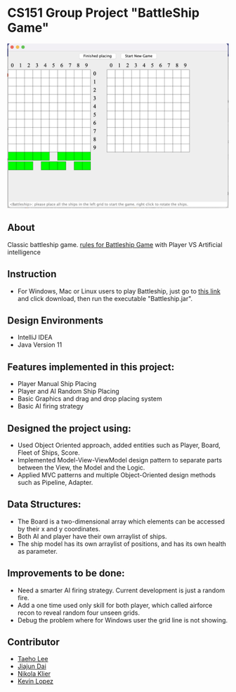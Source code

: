 # CS151 Group Project "BattleShip Game"
![alt text](img/gameplay_screenshot.png)

## About
Classic battleship game. [rules for Battleship Game](https://en.wikipedia.org/wiki/Battleship_(game)) with Player VS Artificial intelligence
## Instruction
* For Windows, Mac or Linux users to play Battleship, just go to [this link](https://github.com/Lee-Taeho/BattleShip/blob/fixed2/Battleship.jar) and click download, then run the executable "Battleship.jar".

## Design Environments
* IntelliJ IDEA
* Java Version 11

## Features implemented in this project:
* Player Manual Ship Placing
* Player and AI Random Ship Placing
* Basic Graphics and drag and drop placing system
* Basic AI firing strategy

## Designed the project using:
* Used Object Oriented approach, added entities such as Player, Board, Fleet of Ships, Score.
* Implemented Model-View-ViewModel design pattern to separate parts between the View, the Model and the Logic.
* Applied MVC patterns and multiple Object-Oriented design methods such as Pipeline, Adapter. 

## Data Structures:
* The Board is a two-dimensional array which elements can be accessed by their x and y coordinates.
* Both AI and player have their own arraylist of ships.
* The ship model has its own arraylist of positions, and has its own health as parameter.

## Improvements to be done:
* Need a smarter AI firing strategy. Current development is just a random fire.
* Add a one time used only skill for both player, which called airforce recon to reveal random four unseen grids.
* Debug the problem where for Windows user the grid line is not showing.


## Contributor
* [Taeho Lee](https://github.com/Lee-Taeho)
* [Jiajun Dai](https://github.com/DJJ547)
* [Nikola Klier](https://github.com/nklier38)
* [Kevin Lopez](https://github.com/KevinLopezSJSU)
